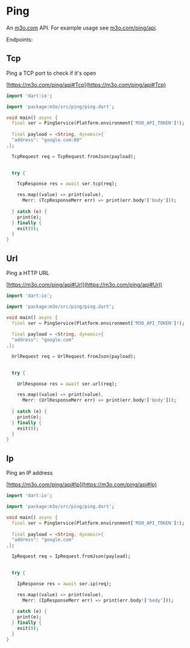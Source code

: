# Ping

An [m3o.com](https://m3o.com) API. For example usage see [m3o.com/ping/api](https://m3o.com/ping/api).

Endpoints:

## Tcp

Ping a TCP port to check if it's open


[https://m3o.com/ping/api#Tcp](https://m3o.com/ping/api#Tcp)

```dart
import 'dart:io';

import 'package:m3o/src/ping/ping.dart';

void main() async {
  final ser = PingService(Platform.environment['M3O_API_TOKEN']!);
 
  final payload = <String, dynamic>{
  "address": "google.com:80"
,};

  TcpRequest req = TcpRequest.fromJson(payload);

  
  try {

	TcpResponse res = await ser.tcp(req);

    res.map((value) => print(value),
	  Merr: (TcpResponseMerr err) => print(err.body!['body']));	
  
  } catch (e) {
    print(e);
  } finally {
    exit(0);
  }
}
```
## Url

Ping a HTTP URL


[https://m3o.com/ping/api#Url](https://m3o.com/ping/api#Url)

```dart
import 'dart:io';

import 'package:m3o/src/ping/ping.dart';

void main() async {
  final ser = PingService(Platform.environment['M3O_API_TOKEN']!);
 
  final payload = <String, dynamic>{
  "address": "google.com"
,};

  UrlRequest req = UrlRequest.fromJson(payload);

  
  try {

	UrlResponse res = await ser.url(req);

    res.map((value) => print(value),
	  Merr: (UrlResponseMerr err) => print(err.body!['body']));	
  
  } catch (e) {
    print(e);
  } finally {
    exit(0);
  }
}
```
## Ip

Ping an IP address


[https://m3o.com/ping/api#Ip](https://m3o.com/ping/api#Ip)

```dart
import 'dart:io';

import 'package:m3o/src/ping/ping.dart';

void main() async {
  final ser = PingService(Platform.environment['M3O_API_TOKEN']!);
 
  final payload = <String, dynamic>{
  "address": "google.com"
,};

  IpRequest req = IpRequest.fromJson(payload);

  
  try {

	IpResponse res = await ser.ip(req);

    res.map((value) => print(value),
	  Merr: (IpResponseMerr err) => print(err.body!['body']));	
  
  } catch (e) {
    print(e);
  } finally {
    exit(0);
  }
}
```
